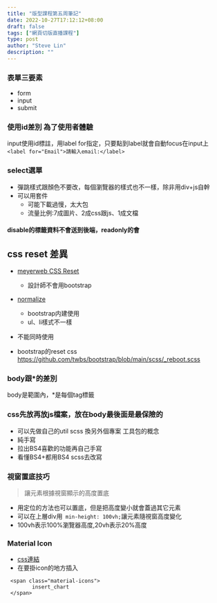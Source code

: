 ```yaml
---
title: "版型課程第五周筆記"
date: 2022-10-27T17:12:12+08:00
draft: false
tags: ["網頁切版直播課程"]
type: post
author: "Steve Lin"
description: ""
---
```


### 表單三要素
- form
- input
- submit

### 使用id差別 為了使用者體驗
input使用id標註，用label for指定，只要點到label就會自動focus在input上
`<label for="Email">請輸入email:</label>`
### select選單
- 彈跳樣式跟顏色不要改，每個瀏覽器的樣式也不一樣，除非用div+js自幹
- 可以用套件
    - 可能下載過慢，太大包
    - 流量比例:7成圖片、2成css跟js、1成文檔 

#### disable的標籤資料不會送到後端，readonly的會

## css reset 差異
- [meyerweb CSS Reset](https://meyerweb.com/eric/tools/css/reset/)
    - 設計師不會用bootstrap 
     
- [normalize](https://necolas.github.io/normalize.css/)
    - bootstrap内建使用
    - ul、li樣式不一樣  
-  不能同時使用
- bootstrap的reset css https://github.com/twbs/bootstrap/blob/main/scss/_reboot.scss
### body跟*的差別
body是範圍內，*是每個tag標籤

### css先放再放js檔案，放在body最後面是最保險的
- 可以先做自己的util scss 換另外個專案
工具包的概念
- 純手寫
- 拉出BS4喜歡的功能再自己手寫
- 看懂BS4+都用BS4 scss去改寫

### 視窗置底技巧
> 讓元素根據視窗顯示的高度置底
- 用定位的方法也可以置底，但是把高度變小就會蓋過其它元素
- 可以在上層div用` min-height: 100vh;`讓元素隨視窗高度變化
- 100vh表示100%瀏覽器高度,20vh表示20%高度

### Material Icon
- [css連結](https://fonts.googleapis.com/icon?family=Material+Icons)
- 在要掛icon的地方插入
```
 <span class="material-icons">
        insert_chart
 </span>
```
